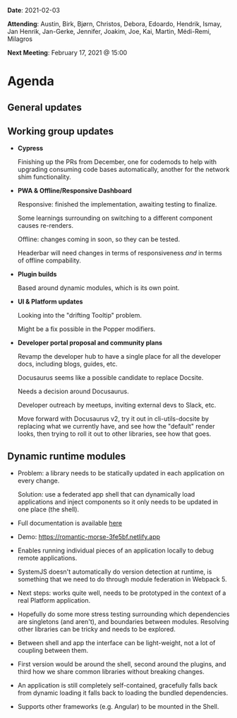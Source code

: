 **Date**: 2021-02-03

**Attending**: Austin, Birk, Bjørn, Christos, Debora, Edoardo, Hendrik,
Ismay, Jan Henrik, Jan-Gerke, Jennifer, Joakim, Joe, Kai, Martin,
Médi-Remi, Milagros

**Next Meeting**: February 17, 2021 @ 15:00

# Agenda

## General updates


## Working group updates

-   **Cypress**
    
    Finishing up the PRs from December, one for codemods to help with
    upgrading consuming code bases automatically, another for the
    network shim functionality.

-   **PWA & Offline/Responsive Dashboard**

    Responsive: finished the implementation, awaiting testing to
    finalize.

    Some learnings surrounding on switching to a different component
    causes re-renders.

    Offline: changes coming in soon, so they can be tested.

    Headerbar will need changes in terms of responsiveness _and_ in
    terms of offline compability.

-   **Plugin builds**

    Based around dynamic modules, which is its own point.

-   **UI & Platform updates**

    Looking into the "drifting Tooltip" problem.

    Might be a fix possible in the Popper modifiers.

-   **Developer portal proposal and community plans**

    Revamp the developer hub to have a single place for all the
    developer docs, including blogs, guides, etc.

    Docusaurus seems like a possible candidate to replace Docsite.

    Needs a decision around Docusaurus.

    Developer outreach by meetups, inviting external devs to Slack, etc.

    Move forward with Docusaurus v2, try it out in cli-utils-docsite by
    replacing what we currently have, and see how the "default" render
    looks, then trying to roll it out to other libraries, see how that
    goes.

## Dynamic runtime modules

-   Problem: a library needs to be statically updated in each
    application on every change.

    Solution: use a federated app shell that can dynamically load
    applications and inject components so it only needs to be updated in
    one place (the shell).

-   Full documentation is available [here](https://www.dropbox.com/s/eum0j1s4mdnc0es/Dynamic%20Modules%20and%20Plugins%20-%20Spec.pdf?dl=0)

-   Demo: https://romantic-morse-3fe5bf.netlify.app

-   Enables running individual pieces of an application locally to debug
    remote applications.

-   SystemJS doesn't automatically do version detection at runtime, is
    something that we need to do through module federation in Webpack 5.

-   Next steps: works quite well, needs to be prototyped in the context
    of a real Platform application.

-   Hopefully do some more stress testing surrounding which dependencies
    are singletons (and aren't), and boundaries between modules.
    Resolving other libraries can be tricky and needs to be explored.

-   Between shell and app the interface can be light-weight, not a lot
    of coupling between them.

-   First version would be around the shell, second around the plugins,
    and third how we share common libraries without breaking changes.

-   An application is still completely self-contained, gracefully falls
    back from dynamic loading it falls back to loading the bundled
    dependencies.

-   Supports other frameworks (e.g. Angular) to be mounted in the Shell.
